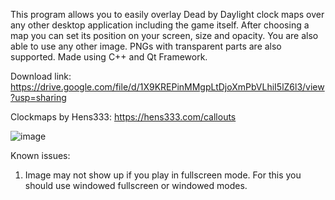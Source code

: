 This program allows you to easily overlay Dead by Daylight clock maps over any other desktop application including the game itself.
After choosing a map you can set its position on your screen, size and opacity.
You are also able to use any other image. PNGs with transparent parts are also supported.
Made using C++ and Qt Framework.

Download link: https://drive.google.com/file/d/1X9KREPinMMgpLtDjoXmPbVLhiI5lZ6l3/view?usp=sharing

Clockmaps by Hens333: https://hens333.com/callouts

![image](https://github.com/emod108/DBD-Clock-Maps-Overlay/assets/91344595/30d10a06-1227-4944-b882-a4ee567dea6b)

Known issues:
1) Image may not show up if you play in fullscreen mode. For this you should use windowed fullscreen or windowed modes.
